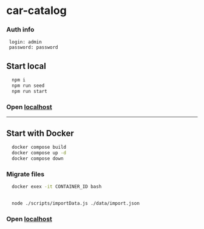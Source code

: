 # car-catalog

### Auth info
```
 login: admin
 password: password
```

## Start local
```bash
  npm i
  npm run seed
  npm run start
```

### Open [localhost](http://localhost:3000/)
---
## Start with Docker
```bash
  docker compose build
  docker compose up -d
  docker compose down
```
### Migrate files
```bash
  docker exex -it CONTAINER_ID bash
  
```

```bash
  node ./scripts/importData.js ./data/import.json
```
### Open [localhost](http://localhost/)

